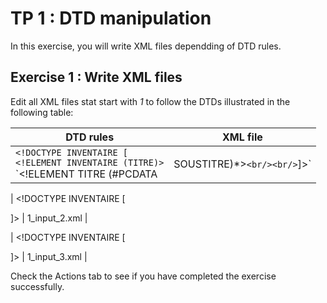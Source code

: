 # TP 1 : DTD manipulation

In this exercise, you will write XML files dependding of DTD rules.

## Exercise 1 : Write XML files
Edit all XML files stat start with _1_ to follow the DTDs illustrated in the following table:

| DTD rules | XML file |
| --- | --- |
| `<!DOCTYPE INVENTAIRE [` <br/> `<!ELEMENT INVENTAIRE (TITRE)>` <br/> `<!ELEMENT TITRE (#PCDATA | SOUSTITRE)*>` <br/> `<!ELEMENT SOUSTITRE (#PCDATA)>` <br/> `]>` | [1_input_1.xml](link_to_xml_file) |


| <!DOCTYPE INVENTAIRE [
<!ELEMENT INVENTAIRE (TITRE)*>
<!ELEMENT TITRE (#PCDATA | SOUSTITRE)>
<!ELEMENT SOUSTITRE (#PCDATA)> ]> | 1_input_2.xml |

| <!DOCTYPE INVENTAIRE [
<!ELEMENT INVENTAIRE (TITRE)>
<!ELEMENT TITRE (#PCDATA, SOUSTITRE)*>
<!ELEMENT SOUSTITRE (#PCDATA)> ]> | 1_input_3.xml |


     
  Check the Actions tab to see if you have completed the exercise successfully.
